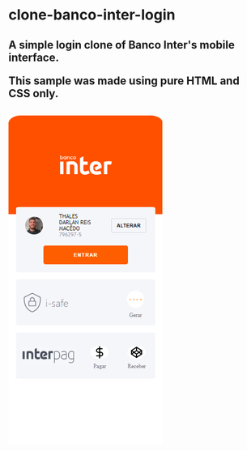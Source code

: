 # clone-banco-inter-login
<h2>A simple login clone of Banco Inter's mobile interface.

This sample was made using pure HTML and CSS only.<h2/>

<img src="/src/img/sample.png" >

